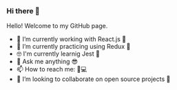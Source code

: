 ### Hi there 👋
Hello! Welcome to my GitHub page.


- 🔭 I’m currently working with React.js 🤩
- 🌱 I’m currently practicing using Redux 💪
- 🤓 I'm currently learnig Jest 🚀
- 💬 Ask me anything 😎
- 📫 How to reach me: 📱💻
- 👯 I’m looking to collaborate on open source projects 🤗

